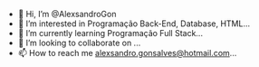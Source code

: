 - 👋 Hi, I’m @AlexsandroGon
- 👀 I’m interested in Programação Back-End, Database, HTML...
- 🌱 I’m currently learning Programação Full Stack...
- 💞️ I’m looking to collaborate on ...
- 📫 How to reach me alexsandro.gonsalves@hotmail.com...

<!---
AlexsandroGon/AlexsandroGon is a ✨ special ✨ repository because its `README.md` (this file) appears on your GitHub profile.
You can click the Preview link to take a look at your changes.
--->
